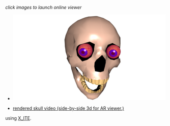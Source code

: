*click images to launch online viewer*

* [![skull](skull.png)](../../advancedViewer.html?model=./2001/skull/skull.wrl)

* [rendered skull video (side-by-side 3d for AR viewer.)](https://youtu.be/UJLqsYnEVcw)

using [X_ITE](http://create3000.de/x_ite).
